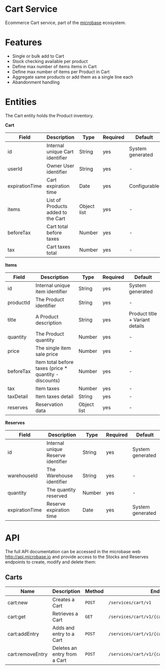 # Cart Service

Ecommerce Cart service, part of the [microbase](http://microbase.io) 
ecosystem.

# Features

* Single or bulk add to Cart
* Stock checking available per product
* Define max number of items items in Cart
* Define max number of items per Product in Cart
* Aggregate same products or add them as a single line each
* Abandonment handling

# Entities

The Cart entity holds the Product inventory.

**Cart**

Field | Description| Type | Required | Default
------|------------|------|----------|--------
id | Internal unique Cart identifier | String | yes | System generated
userId | Owner User identifier | String | yes | -
expirationTime | Cart expiration time | Date | yes | Configurable
items | List of Products added to the Cart | Object list | yes | -
beforeTax | Cart total before taxes | Number | yes | -
tax | Cart taxes total | Number | yes | -

**Items**

Field | Description| Type | Required | Default
------|------------|------|----------|--------
id | Internal unique item identifier | String | yes | System generated
productId | The Product identifier | String | yes | -
title | A Product description | String | yes | Product title + Variant details
quantity | The Product quantity | Number | yes | -
price | The single item sale price | Number | yes | -
beforeTax | Item total before taxes (price * quantity - discounts) | Number | yes | -
tax | Item taxes | Number | yes | -
taxDetail | Item taxes detail | String | yes | -
reserves | Reservation data | Object list | yes | -

**Reserves**

Field | Description| Type | Required | Default
------|------------|------|----------|--------
id | Internal unique Reserve identifier | String | yes | System generated
warehouseId | The Warehouse identifier | String | yes | -
quantity | The quantity reserved | Number | yes | -
expirationTime | Reserve expiration time | Date | yes | System generated

# API

The full API documentation can be accessed in the microbase web http://api.microbase.io 
and provide access to the Stocks and Reserves endpoints to create, 
modify and delete them:

## Carts

Name | Description | Method | Endpoint
-----|-------------|--------|---------
cart:new | Creates a Cart | `POST` | `/services/cart/v1`
cart:get | Retrieves a Cart | `GET` | `/services/cart/v1/{cartId}`
cart:addEntry | Adds and entry to a Cart | `POST` | `/services/cart/v1/{cartId}/entry`
cart:removeEntry | Deletes an entry from a Cart | `POST` | `/services/cart/v1/{cartId}/entry/{entryId}`